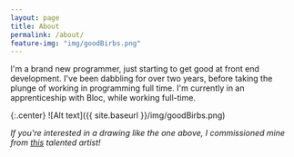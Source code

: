 ```yaml
---
layout: page
title: About
permalink: /about/
feature-img: "img/goodBirbs.png"
---
```


I'm a brand new programmer, just starting to get good at front end development. I've been dabbling for over two years, before taking the plunge of working in programming full time. I'm currently in an apprenticeship with Bloc, while working full-time.

{:.center}
![Alt text]({{ site.baseurl }}/img/goodBirbs.png)



*If you're interested in a drawing like the one above, I commissioned mine from [this](http://girasols-reflection.deviantart.com) talented artist!*
